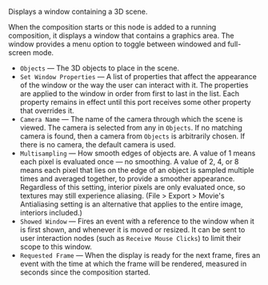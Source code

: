 Displays a window containing a 3D scene.

When the composition starts or this node is added to a running composition, it displays a window that contains a graphics area. The window provides a menu option to toggle between windowed and full-screen mode.

   - `Objects` — The 3D objects to place in the scene.
   - `Set Window Properties` — A list of properties that affect the appearance of the window or the way the user can interact with it. The properties are applied to the window in order from first to last in the list. Each property remains in effect until this port receives some other property that overrides it. 
   - `Camera Name` — The name of the camera through which the scene is viewed. The camera is selected from any in `Objects`. If no matching camera is found, then a camera from `Objects` is arbitrarily chosen. If there is no camera, the default camera is used. 
   - `Multisampling` — How smooth edges of objects are.  A value of 1 means each pixel is evaluated once — no smoothing.  A value of 2, 4, or 8 means each pixel that lies on the edge of an object is sampled multiple times and averaged together, to provide a smoother appearance.  Regardless of this setting, interior pixels are only evaluated once, so textures may still experience aliasing.  (File > Export > Movie's Antialiasing setting is an alternative that applies to the entire image, interiors included.)
   - `Showed Window` — Fires an event with a reference to the window when it is first shown, and whenever it is moved or resized. It can be sent to user interaction nodes (such as `Receive Mouse Clicks`) to limit their scope to this window. 
   - `Requested Frame` — When the display is ready for the next frame, fires an event with the time at which the frame will be rendered, measured in seconds since the composition started.
